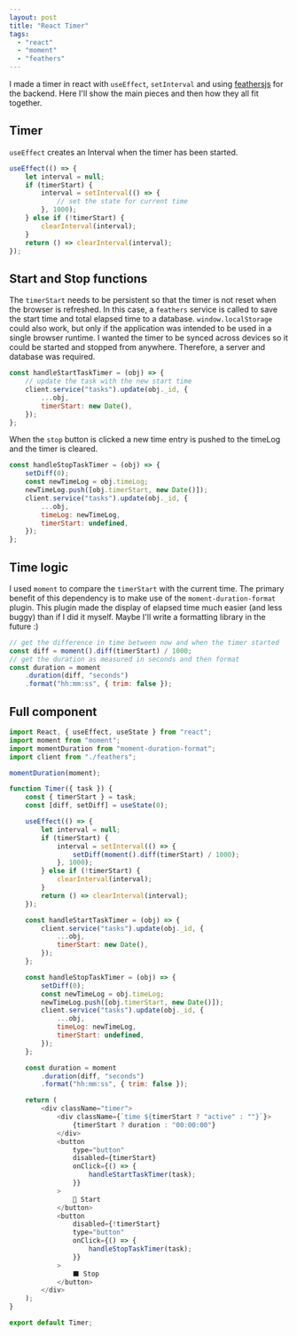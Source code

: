 ```yaml
---
layout: post
title: "React Timer"
tags:
  - "react"
  - "moment"
  - "feathers"
---
```


I made a timer in react with `useEffect`, `setInterval` and using [feathersjs](https://feathersjs.com/) for the backend. Here I'll show the main pieces and then how they all fit together.

## Timer

`useEffect` creates an Interval when the timer has been started.

```js
useEffect(() => {
	let interval = null;
	if (timerStart) {
		interval = setInterval(() => {
			// set the state for current time
		}, 1000);
	} else if (!timerStart) {
		clearInterval(interval);
	}
	return () => clearInterval(interval);
});
```

## Start and Stop functions

The `timerStart` needs to be persistent so that the timer is not reset when the browser is refreshed. In this case, a `feathers` service is called to save the start time and total elapsed time to a database. `window.localStorage` could also work, but only if the application was intended to be used in a single browser runtime. I wanted the timer to be synced across devices so it could be started and stopped from anywhere. Therefore, a server and database was required.

```js
const handleStartTaskTimer = (obj) => {
	// update the task with the new start time
	client.service("tasks").update(obj._id, {
		...obj,
		timerStart: new Date(),
	});
};
```

When the `stop` button is clicked a new time entry is pushed to the timeLog and the timer is cleared.

```js
const handleStopTaskTimer = (obj) => {
	setDiff(0);
	const newTimeLog = obj.timeLog;
	newTimeLog.push([obj.timerStart, new Date()]);
	client.service("tasks").update(obj._id, {
		...obj,
		timeLog: newTimeLog,
		timerStart: undefined,
	});
};
```

## Time logic

I used `moment` to compare the `timerStart` with the current time. The primary benefit of this dependency is to make use of the `moment-duration-format` plugin. This plugin made the display of elapsed time much easier (and less buggy) than if I did it myself. Maybe I'll write a formatting library in the future :)

```js
// get the difference in time between now and when the timer started
const diff = moment().diff(timerStart) / 1000;
// get the duration as measured in seconds and then format
const duration = moment
	.duration(diff, "seconds")
	.format("hh:mm:ss", { trim: false });
```

## Full component

```js
import React, { useEffect, useState } from "react";
import moment from "moment";
import momentDuration from "moment-duration-format";
import client from "./feathers";

momentDuration(moment);

function Timer({ task }) {
	const { timerStart } = task;
	const [diff, setDiff] = useState(0);

	useEffect(() => {
		let interval = null;
		if (timerStart) {
			interval = setInterval(() => {
				setDiff(moment().diff(timerStart) / 1000);
			}, 1000);
		} else if (!timerStart) {
			clearInterval(interval);
		}
		return () => clearInterval(interval);
	});

	const handleStartTaskTimer = (obj) => {
		client.service("tasks").update(obj._id, {
			...obj,
			timerStart: new Date(),
		});
	};

	const handleStopTaskTimer = (obj) => {
		setDiff(0);
		const newTimeLog = obj.timeLog;
		newTimeLog.push([obj.timerStart, new Date()]);
		client.service("tasks").update(obj._id, {
			...obj,
			timeLog: newTimeLog,
			timerStart: undefined,
		});
	};

	const duration = moment
		.duration(diff, "seconds")
		.format("hh:mm:ss", { trim: false });

	return (
		<div className="timer">
			<div className={`time ${timerStart ? "active" : ""}`}>
				{timerStart ? duration : "00:00:00"}
			</div>
			<button
				type="button"
				disabled={timerStart}
				onClick={() => {
					handleStartTaskTimer(task);
				}}
			>
				🔴 Start
			</button>
			<button
				disabled={!timerStart}
				type="button"
				onClick={() => {
					handleStopTaskTimer(task);
				}}
			>
				⬛ Stop
			</button>
		</div>
	);
}

export default Timer;
```
